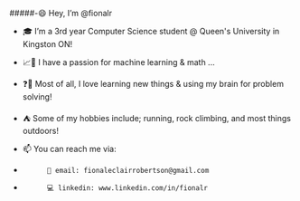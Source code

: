 #####-😄 Hey, I’m @fionalr 
- 🎓 I’m a 3rd year Computer Science student @ Queen's University in Kingston ON!
- 📈🤖 I have a passion for machine learning & math ...
- ❓💭 Most of all, I love learning new things & using my brain for problem solving!
- ⛺ Some of my hobbies include; running, rock climbing, and most things outdoors!

- 📫 You can reach me via:
-           📨 email: fionaleclairrobertson@gmail.com
-           💻 linkedin: www.linkedin.com/in/fionalr
